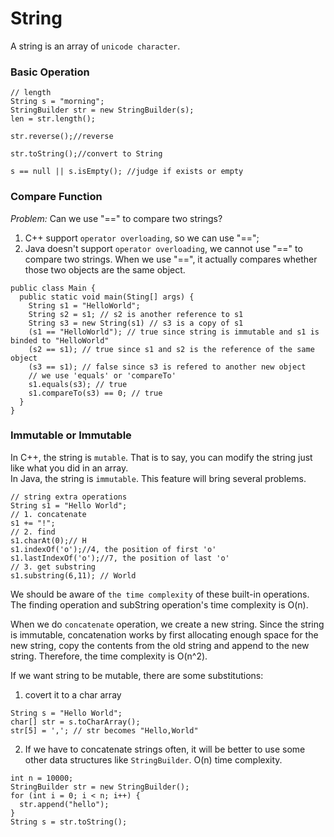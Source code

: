 # String
A string is an array of `unicode character`.
### Basic Operation
```
// length
String s = "morning";
StringBuilder str = new StringBuilder(s);
len = str.length();

str.reverse();//reverse

str.toString();//convert to String

s == null || s.isEmpty(); //judge if exists or empty
```
### Compare Function
*Problem:* Can we use "==" to compare two strings?
1. C++ support `operator overloading`, so we can use "==";
2. Java doesn't support `operator overloading`, we cannot use "==" to compare two strings. When we use "==", it actually compares whether those two objects are the same object.

```
public class Main {
  public static void main(Sting[] args) {
    String s1 = "HelloWorld";
    String s2 = s1; // s2 is another reference to s1
    String s3 = new String(s1) // s3 is a copy of s1
    (s1 == "HelloWorld"); // true since string is immutable and s1 is binded to "HelloWorld"
    (s2 == s1); // true since s1 and s2 is the reference of the same object
    (s3 == s1); // false since s3 is refered to another new object
    // we use 'equals' or 'compareTo'
    s1.equals(s3); // true
    s1.compareTo(s3) == 0; // true
  }
}
```
### Immutable or Immutable
In C++, the string is `mutable`. That is to say, you can modify the string just like what you did in an array.  
In Java, the string is `immutable`. This feature will bring several problems.
```
// string extra operations
String s1 = "Hello World";
// 1. concatenate
s1 += "!";
// 2. find
s1.charAt(0);// H
s1.indexOf('o');//4, the position of first 'o'
s1.lastIndexOf('o');//7, the position of last 'o'
// 3. get substring
s1.substring(6,11); // World
```
We should be aware of `the time complexity` of these built-in operations.  
The finding operation and subString operation's time complexity is O(n).  

When we do `concatenate` operation, we create a new string. Since the string is immutable, concatenation works by first allocating enough space for the new string, copy the contents from the old string and append to the new string. Therefore, the time complexity is O(n^2).

If we want string to be mutable, there are some substitutions:
1. covert it to a char array
```
String s = "Hello World";
char[] str = s.toCharArray();
str[5] = ','; // str becomes "Hello,World"
```
2. If we have to concatenate strings often, it will be better to use some other data structures like `StringBuilder`. O(n) time complexity.
```
int n = 10000;
StringBuilder str = new StringBuilder();
for (int i = 0; i < n; i++) {
  str.append("hello");
}
String s = str.toString();
```
